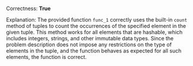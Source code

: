 Correctness: **True**

Explanation: The provided function `func_1` correctly uses the built-in `count` method of tuples to count the occurrences of the specified element in the given tuple. This method works for all elements that are hashable, which includes integers, strings, and other immutable data types. Since the problem description does not impose any restrictions on the type of elements in the tuple, and the function behaves as expected for all such elements, the function is correct.